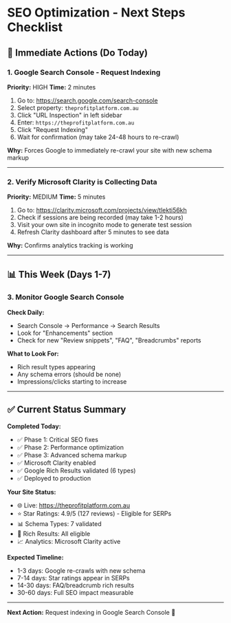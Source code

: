 # SEO Optimization - Next Steps Checklist

## 🚀 Immediate Actions (Do Today)

### 1. Google Search Console - Request Indexing
**Priority:** HIGH
**Time:** 2 minutes

1. Go to: https://search.google.com/search-console
2. Select property: `theprofitplatform.com.au`
3. Click "URL Inspection" in left sidebar
4. Enter: `https://theprofitplatform.com.au`
5. Click "Request Indexing"
6. Wait for confirmation (may take 24-48 hours to re-crawl)

**Why:** Forces Google to immediately re-crawl your site with new schema markup

---

### 2. Verify Microsoft Clarity is Collecting Data
**Priority:** MEDIUM
**Time:** 5 minutes

1. Go to: https://clarity.microsoft.com/projects/view/tlekti56kh
2. Check if sessions are being recorded (may take 1-2 hours)
3. Visit your own site in incognito mode to generate test session
4. Refresh Clarity dashboard after 5 minutes to see data

**Why:** Confirms analytics tracking is working

---

## 📊 This Week (Days 1-7)

### 3. Monitor Google Search Console
**Check Daily:**
- Search Console → Performance → Search Results
- Look for "Enhancements" section
- Check for new "Review snippets", "FAQ", "Breadcrumbs" reports

**What to Look For:**
- Rich result types appearing
- Any schema errors (should be none)
- Impressions/clicks starting to increase

---

## ✅ Current Status Summary

**Completed Today:**
- ✅ Phase 1: Critical SEO fixes
- ✅ Phase 2: Performance optimization
- ✅ Phase 3: Advanced schema markup
- ✅ Microsoft Clarity enabled
- ✅ Google Rich Results validated (6 types)
- ✅ Deployed to production

**Your Site Status:**
- 🌐 Live: https://theprofitplatform.com.au
- ⭐ Star Ratings: 4.9/5 (127 reviews) - Eligible for SERPs
- 📊 Schema Types: 7 validated
- 🎯 Rich Results: All eligible
- 📈 Analytics: Microsoft Clarity active

**Expected Timeline:**
- 1-3 days: Google re-crawls with new schema
- 7-14 days: Star ratings appear in SERPs
- 14-30 days: FAQ/breadcrumb rich results
- 30-60 days: Full SEO impact measurable

---

**Next Action:** Request indexing in Google Search Console 🚀
